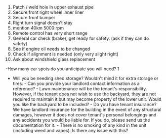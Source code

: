 1. Patch / weld hole in upper exhaust pipe
2. Secure front right wheel inner liner
3. Secure front bumper
4. Right turn signal doesn't stay 
5. mention 40km 5000 rpm
6. Remote control has very short range
7. General car check (brake), get ready for safety. (ask if they can do safety)
8. See if engine oil needs to be changed
9. Check if alignment is needed (only very slight right)
10. Ask about windshield glass replacement


-How many car spots do you anticipate you will need? 1
- Will you be needing shed storage? Wouldn't mind it for extra storage or tires. - Can you provide your landlord contact information as a reference? - Lawn maintenance will be the tenant's responsibility. However, if the tenant does not wish to use the backyard, they are not required to maintain it but may become property of the lower unit. Would you like the backyard to be included? - Do you have tenant insurance? We have landlord insurance for the building in the event of any structural damages, however it does not cover tenant's personal belongings and any accidents you would be liable for. If you do, please send us the documentation for it. - There is no smoking of any kind in the unit (including weed and vapes). Is there any issue with this?